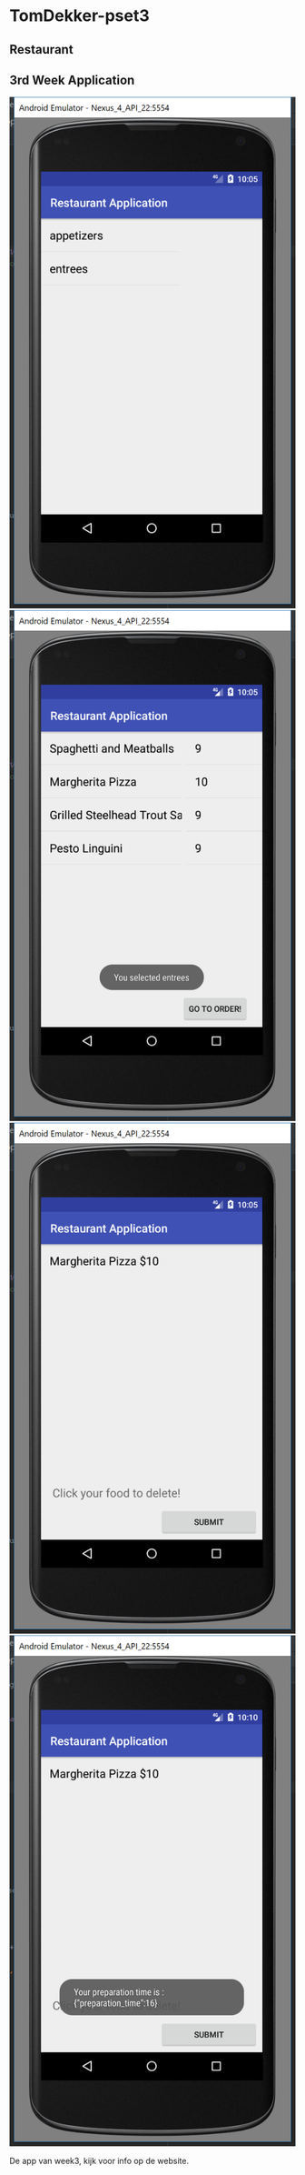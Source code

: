 # TomDekker-pset3
## Restaurant 
## 3rd Week Application
![alt text](https://github.com/tomdekr/tomdekker-pset3/blob/master/res1.png)
![alt text](https://github.com/tomdekr/tomdekker-pset3/blob/master/res2.png)
![alt text](https://github.com/tomdekr/tomdekker-pset3/blob/master/res3.png)
![alt text](https://github.com/tomdekr/tomdekker-pset3/blob/master/res4.png)

De app van week3, kijk voor info op de website.
